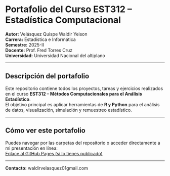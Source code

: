 # Portafolio del Curso EST312 – Estadística Computacional

**Autor:** Velásquez Quispe Waldir Yeison  
**Carrera:** Estadística e Informática  
**Semestre:** 2025-II  
**Docente:** Prof. Fred Torres Cruz  
**Universidad:** Universidad Nacional del altiplano

---

## Descripción del portafolio
Este repositorio contiene todos los proyectos, tareas y ejercicios realizados en el curso **EST312 – Métodos Computacionales para el Análisis Estadístico**.  
El objetivo principal es aplicar herramientas de **R y Python** para el análisis de datos, visualización, simulación y remuestreo estadístico.

---

## Cómo ver este portafolio
Puedes navegar por las carpetas del repositorio o acceder directamente a mi presentación en línea:  
 [Enlace al GitHub Pages (si lo tienes publicado)](https://github.com/waldirvelasquez01-crypto/estadistica-computacional.git)

---

**Contacto:** waldirvelasquez01gmail.com
